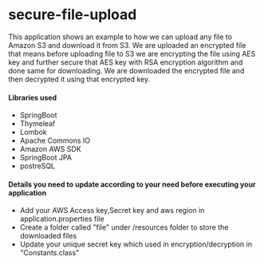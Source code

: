 # secure-file-upload

This application shows an example to how we can upload any file to Amazon S3 and download it from S3. We are uploaded an
encrypted file that means before uploading file to S3 we are encrypting the file using AES key and further secure that 
AES key with RSA encryption algorithm and done same for
downloading. We are downloaded the encrypted file and then decrypted it using that encrypted key.

#### Libraries used

* SpringBoot
* Thymeleaf
* Lombok
* Apache Commons IO
* Amazon AWS SDK
* SpringBoot JPA
* postreSQL 

#### Details you need to update according to your need before executing your application

* Add your AWS Access key,Secret key and aws region in application.properties file
* Create a folder called "file" under /resources folder to store the downloaded files
* Update your unique secret key which used in encryption/decryption in "Constants.class"


